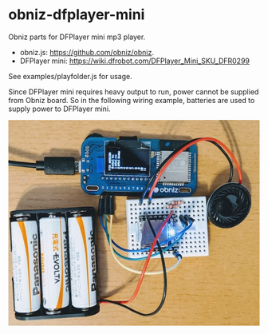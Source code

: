 # obniz-dfplayer-mini

Obniz parts for DFPlayer mini mp3 player. 

- obniz.js: https://github.com/obniz/obniz.
- DFPlayer mini: https://wiki.dfrobot.com/DFPlayer_Mini_SKU_DFR0299

See examples/playfolder.js for usage.

Since DFPlayer mini requires heavy output to run, power cannot be supplied from Obniz board. So in the following wiring example, batteries are used to supply power to DFPlayer mini.

![Wiring Obniz and DFPLayer mini](wiring-example.jpg)